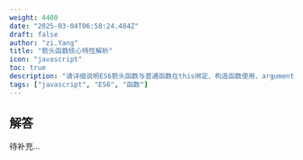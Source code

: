 ```yaml
---
weight: 4400
date: "2025-03-04T06:58:24.484Z"
draft: false
author: "zi.Yang"
title: "箭头函数核心特性解析"
icon: "javascript"
toc: true
description: "请详细说明ES6箭头函数与普通函数在this绑定、构造函数使用、arguments对象访问等方面的核心区别，并解释为何箭头函数不能通过new关键字实例化对象。"
tags: ["javascript", "ES6", "函数"]
---
```


## 解答

待补充...
